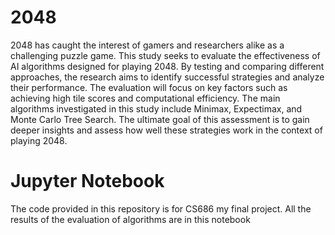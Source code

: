 # 2048
2048 has caught the interest of gamers and researchers alike as a challenging puzzle game. This study seeks to evaluate the effectiveness of AI algorithms designed for playing 2048. By testing and comparing different approaches, the research aims to identify successful strategies and analyze their performance. The evaluation will focus on key factors such as achieving high tile scores and computational efficiency. The main algorithms investigated in this study include Minimax, Expectimax, and Monte Carlo Tree Search. The ultimate goal of this assessment is to gain deeper insights and assess how well these strategies work in the context of playing 2048.

# Jupyter Notebook
The code provided in this repository is for CS686 my final project. All the results of the evaluation of algorithms are in this notebook
